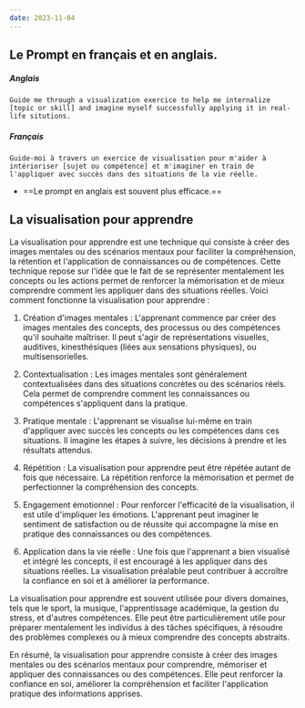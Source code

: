 ```yaml
---
date: 2023-11-04
---
```

## Le Prompt en français et en anglais.

##### Anglais
```
Guide me through a visualization exercice to help me internalize [topic or skill] and imagine myself successfully applying it in real-life situtions.
```
##### Français
```
Guide-moi à travers un exercice de visualisation pour m'aider à intérioriser [sujet ou compétence] et m'imaginer en train de l'appliquer avec succès dans des situations de la vie réelle.
```

- ==Le prompt en anglais est souvent plus efficace.==

## La visualisation pour apprendre

La visualisation pour apprendre est une technique qui consiste à créer des images mentales ou des scénarios mentaux pour faciliter la compréhension, la rétention et l'application de connaissances ou de compétences. Cette technique repose sur l'idée que le fait de se représenter mentalement les concepts ou les actions permet de renforcer la mémorisation et de mieux comprendre comment les appliquer dans des situations réelles. Voici comment fonctionne la visualisation pour apprendre :

1. Création d'images mentales : L'apprenant commence par créer des images mentales des concepts, des processus ou des compétences qu'il souhaite maîtriser. Il peut s'agir de représentations visuelles, auditives, kinesthésiques (liées aux sensations physiques), ou multisensorielles.

2. Contextualisation : Les images mentales sont généralement contextualisées dans des situations concrètes ou des scénarios réels. Cela permet de comprendre comment les connaissances ou compétences s'appliquent dans la pratique.

3. Pratique mentale : L'apprenant se visualise lui-même en train d'appliquer avec succès les concepts ou les compétences dans ces situations. Il imagine les étapes à suivre, les décisions à prendre et les résultats attendus.

4. Répétition : La visualisation pour apprendre peut être répétée autant de fois que nécessaire. La répétition renforce la mémorisation et permet de perfectionner la compréhension des concepts.

5. Engagement émotionnel : Pour renforcer l'efficacité de la visualisation, il est utile d'impliquer les émotions. L'apprenant peut imaginer le sentiment de satisfaction ou de réussite qui accompagne la mise en pratique des connaissances ou des compétences.

6. Application dans la vie réelle : Une fois que l'apprenant a bien visualisé et intégré les concepts, il est encouragé à les appliquer dans des situations réelles. La visualisation préalable peut contribuer à accroître la confiance en soi et à améliorer la performance.

La visualisation pour apprendre est souvent utilisée pour divers domaines, tels que le sport, la musique, l'apprentissage académique, la gestion du stress, et d'autres compétences. Elle peut être particulièrement utile pour préparer mentalement les individus à des tâches spécifiques, à résoudre des problèmes complexes ou à mieux comprendre des concepts abstraits.

En résumé, la visualisation pour apprendre consiste à créer des images mentales ou des scénarios mentaux pour comprendre, mémoriser et appliquer des connaissances ou des compétences. Elle peut renforcer la confiance en soi, améliorer la compréhension et faciliter l'application pratique des informations apprises.